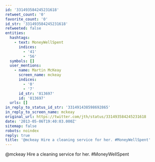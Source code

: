 ```yaml
---
id: '331493584245231618'
retweet_count: '0'
favorite_count: '0'
id_str: '331493584245231618'
retweeted: false
entities:
  hashtags:
    - text: MoneyWellSpent
      indices:
        - '41'
        - '56'
  symbols: []
  user_mentions:
    - name: Martin McKeay
      screen_name: mckeay
      indices:
        - '0'
        - '7'
      id_str: '813697'
      id: '813697'
  urls: []
in_reply_to_status_id_str: '331491438598692865'
in_reply_to_screen_name: mckeay
original_url: https://twitter.com/jth/status/331493584245231618
date: '2013-05-06T19:40:03.000Z'
sitemap: false
robots: noindex
reply: true
title: '@mckeay Hire a cleaning service for her. #MoneyWellSpent'
---
```


@mckeay Hire a cleaning service for her. #MoneyWellSpent